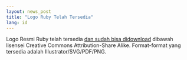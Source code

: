 ```yaml
---
layout: news_post
title: "Logo Ruby Telah Tersedia"
lang: id
---
```


Logo Resmi Ruby telah tersedia [dan sudah bisa didownload][1] dibawah
lisensei Creative Commons Attribution-Share Alike. Format-format yang
tersedia adalah Illustrator/SVG/PDF/PNG.



[1]: http://www.ruby-assn.org/index.html.en 
